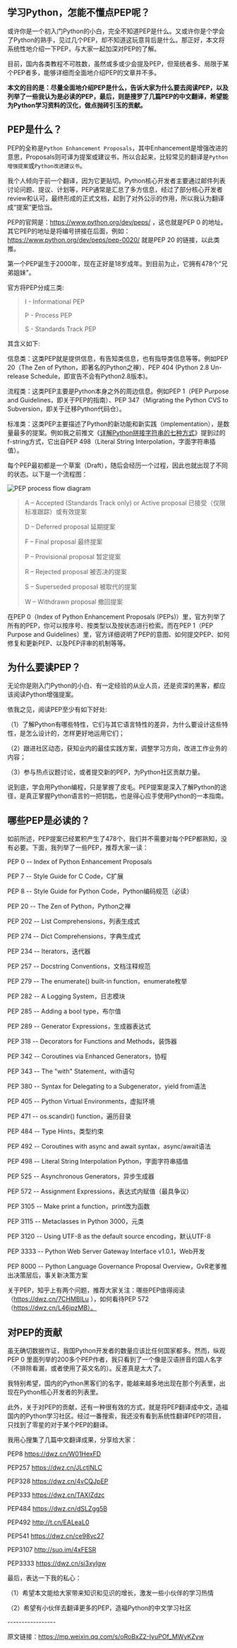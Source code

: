 ## 学习Python，怎能不懂点PEP呢？

或许你是一个初入门Python的小白，完全不知道PEP是什么。又或许你是个学会了Python的熟手，见过几个PEP，却不知道这玩意背后是什么。那正好，本文将系统性地介绍一下PEP，与大家一起加深对PEP的了解。

目前，国内各类教程不可胜数，虽然或多或少会提及PEP，但笼统者多、局限于某个PEP者多，能够详细而全面地介绍PEP的文章并不多。

**本文的目的是：尽量全面地介绍PEP是什么，告诉大家为什么要去阅读PEP，以及列举了一些我认为是必读的PEP，最后，则是搜罗了几篇PEP的中文翻译，希望能为Python学习资料的汉化，做点抛砖引玉的贡献。**

PEP是什么？
-------------

PEP的全称是`Python Enhancement Proposals`，其中Enhancement是增强改进的意思，Proposals则可译为提案或建议书，所以合起来，比较常见的翻译是`Python增强提案`或`Python改进建议书`。

我个人倾向于前一个翻译，因为它更贴切。Python核心开发者主要通过邮件列表讨论问题、提议、计划等，PEP通常是汇总了多方信息，经过了部分核心开发者review和认可，最终形成的正式文档，起到了对外公示的作用，所以我认为翻译成“提案”更恰当。

PEP的官网是：https://www.python.org/dev/peps/ ，这也就是PEP 0 的地址。其它PEP的地址是将编号拼接在后面，例如：https://www.python.org/dev/peps/pep-0020/  就是PEP 20 的链接，以此类推。

第一个PEP诞生于2000年，现在正好是18岁成年。到目前为止，它拥有478个“兄弟姐妹”。

官方将PEP分成三类:

>I - Informational PEP
>
>P - Process PEP
>
>S - Standards Track PEP

其含义如下:

信息类：这类PEP就是提供信息，有告知类信息，也有指导类信息等等。例如PEP 20（The Zen of Python，即著名的Python之禅）、PEP 404 (Python 2.8 Un-release Schedule，即宣告不会有Python2.8版本)。

流程类：这类PEP主要是Python本身之外的周边信息。例如PEP 1（PEP Purpose and Guidelines，即关于PEP的指南）、PEP 347（Migrating the Python CVS to Subversion，即关于迁移Python代码仓）。

标准类：这类PEP主要描述了Python的新功能和新实践（implementation），是数量最多的提案。例如我之前推文《[详解Python拼接字符串的七种方式](https://mp.weixin.qq.com/s/Whrd6NiD4Y2Z-YSCy4XJ1w)》提到过的f-string方式，它出自PEP 498（Literal String Interpolation，字面字符串插值）。

每个PEP最初都是一个草案（Draft），随后会经历一个过程，因此也就出现了不同的状态。以下是一个流程图：

![PEP process flow diagram](https://www.python.org/m/dev/peps/pep-0001/pep-0001-process_flow.png)

>A – Accepted (Standards Track only) or Active proposal 已接受（仅限标准跟踪）或有效提案
>
>D – Deferred proposal 延期提案
>
>F – Final proposal 最终提案
>
>P – Provisional proposal 暂定提案
>
>R – Rejected proposal 被否决的提案
>
>S – Superseded proposal 被取代的提案
>
>W – Withdrawn proposal 撤回提案

在PEP 0（Index of Python Enhancement Proposals (PEPs)）里，官方列举了所有的PEP，你可以按序号、按类型以及按状态进行检索。而在PEP 1（PEP Purpose and Guidelines）里，官方详细说明了PEP的意图、如何提交PEP、如何修复和更新PEP、以及PEP评审的机制等等。

为什么要读PEP？
----------

无论你是刚入门Python的小白、有一定经验的从业人员，还是资深的黑客，都应该阅读Python增强提案。

依我之见，阅读PEP至少有如下好处:

（1）了解Python有哪些特性，它们与其它语言特性的差异，为什么要设计这些特性，是怎么设计的，怎样更好地运用它们；

（2）跟进社区动态，获知业内的最佳实践方案，调整学习方向，改进工作业务的内容；

（3）参与热点议题讨论，或者提交新的PEP，为Python社区贡献力量。

说到底，学会用Python编程，只是掌握了皮毛。PEP提案是深入了解Python的途径，是真正掌握Python语言的一把钥匙，也是得心应手使用Python的一本指南。


哪些PEP是必读的？
---------

如前所述，PEP提案已经累积产生了478个，我们并不需要对每个PEP都熟知，没有必要。下面，我列举了一些PEP，推荐大家一读：

PEP 0 -- Index of Python Enhancement Proposals

PEP 7 -- Style Guide for C Code，C扩展

PEP 8 -- Style Guide for Python Code，Python编码规范（必读）

PEP 20 -- The Zen of Python，Python之禅

PEP 202 -- List Comprehensions，列表生成式

PEP 274 -- Dict Comprehensions，字典生成式

PEP 234 -- Iterators，迭代器

PEP 257 -- Docstring Conventions，文档注释规范

PEP 279 -- The enumerate() built-in function，enumerate枚举

PEP 282 -- A Logging System，日志模块

PEP 285 -- Adding a bool type，布尔值

PEP 289 -- Generator Expressions，生成器表达式

PEP 318 -- Decorators for Functions and Methods，装饰器

PEP 342 -- Coroutines via Enhanced Generators，协程

PEP 343 -- The "with" Statement，with语句

PEP 380 -- Syntax for Delegating to a Subgenerator，yield from语法

PEP 405 -- Python Virtual Environments，虚拟环境

PEP 471 -- os.scandir() function，遍历目录

PEP 484 -- Type Hints，类型约束

PEP 492 -- Coroutines with async and await syntax，async/await语法

PEP 498 -- Literal String Interpolation Python，字面字符串插值

PEP 525 -- Asynchronous Generators，异步生成器

PEP 572 -- Assignment Expressions，表达式内赋值（最具争议）

PEP 3105 -- Make print a function，print改为函数

PEP 3115 -- Metaclasses in Python 3000，元类

PEP 3120 -- Using UTF-8 as the default source encoding，默认UTF-8

PEP 3333 -- Python Web Server Gateway Interface v1.0.1，Web开发

PEP 8000 -- Python Language Governance Proposal Overview，GvR老爹推出决策层后，事关新决策方案

关于PEP，知乎上有两个问题，推荐大家关注：哪些PEP值得阅读（https://dwz.cn/7CHMBlLu ），如何看待PEP 572（https://dwz.cn/L46jpzMB）。

对PEP的贡献
-------------
虽无确切数据作证，我国Python开发者的数量应该比任何国家都多。然而，纵观PEP 0 里面列举的200多个PEP作者，我只看到了一个像是汉语拼音的国人名字（不排除看漏，或者使用了英文名的）。反差真是太大了。

我特别希望，国内的Python黑客们的名字，能越来越多地出现在那个列表里，出现在Python核心开发者的列表里。

此外，关于对PEP的贡献，还有一种很有效的方式，就是将PEP翻译成中文，造福国内的Python学习社区。经过一番搜索，我还没有看到系统性翻译PEP的项目，只找到了零星的对于某个PEP的翻译。

我用心搜集了几篇中文翻译成果，分享给大家：

PEP8 https://dwz.cn/W01HexFD

PEP257 https://dwz.cn/JLctlNLC

PEP328 https://dwz.cn/4vCQJpEP

PEP333 https://dwz.cn/TAXIZdzc

PEP484 https://dwz.cn/dSLZgg5B

PEP492 http://t.cn/EALeaL0

PEP541 https://dwz.cn/ce98vc27

PEP3107 http://suo.im/4xFESR

PEP3333 https://dwz.cn/si3xylgw

最后，表达一下我的私心：

（1）希望本文能给大家带来知识和见识的增长，激发一些小伙伴的学习热情 

（2）希望有小伙伴去翻译更多的PEP，造福Python的中文学习社区



\-----------------

原文链接：https://mp.weixin.qq.com/s/oRoBxZ2-IyuPOf_MWyKZyw